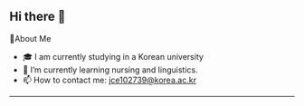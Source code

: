 ## Hi there 👋
<!--  -->

🏅About Me

- 🎓 I am currently studying in a Korean university
- 🌱 I’m currently learning nursing and linguistics.
- 📫 How to contact me: jce102739@korea.ac.kr
---
